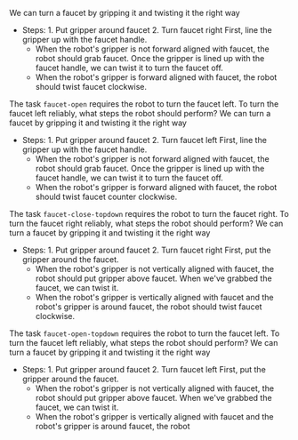 
We can turn a faucet by gripping it and twisting it the right way
- Steps:  1. Put gripper around faucet  2. Turn faucet right
    First, line the gripper up with the faucet handle.
    - When the robot's gripper is not forward aligned with faucet, the robot should grab faucet.
    Once the gripper is lined up with the faucet handle, we can twist it to turn the faucet off.
    - When the robot's gripper is forward aligned with faucet, the robot should twist faucet clockwise.

The task `faucet-open` requires the robot to turn the faucet left.
To turn the faucet left reliably, what steps the robot should perform?
We can turn a faucet by gripping it and twisting it the right way
- Steps:  1. Put gripper around faucet  2. Turn faucet left
    First, line the gripper up with the faucet handle.
    - When the robot's gripper is not forward aligned with faucet, the robot should grab faucet.
    Once the gripper is lined up with the faucet handle, we can twist it to turn the faucet off.
    - When the robot's gripper is forward aligned with faucet, the robot should twist faucet counter clockwise.

The task `faucet-close-topdown` requires the robot to turn the faucet right.
To turn the faucet right reliably, what steps the robot should perform?
We can turn a faucet by gripping it and twisting it the right way
- Steps:  1. Put gripper around faucet  2. Turn faucet right
    First, put the gripper around the faucet.
    - When the robot's gripper is not vertically aligned with faucet, the robot should put gripper above faucet.
    When we've grabbed the faucet, we can twist it.
    - When the robot's gripper is vertically aligned with faucet and the robot's gripper is around faucet, the robot should twist faucet clockwise.

The task `faucet-open-topdown` requires the robot to turn the faucet left.
To turn the faucet left reliably, what steps the robot should perform?
We can turn a faucet by gripping it and twisting it the right way
- Steps:  1. Put gripper around faucet  2. Turn faucet left
    First, put the gripper around the faucet.
    - When the robot's gripper is not vertically aligned with faucet, the robot should put gripper above faucet.
    When we've grabbed the faucet, we can twist it.
    - When the robot's gripper is vertically aligned with faucet and the robot's gripper is around faucet, the robot